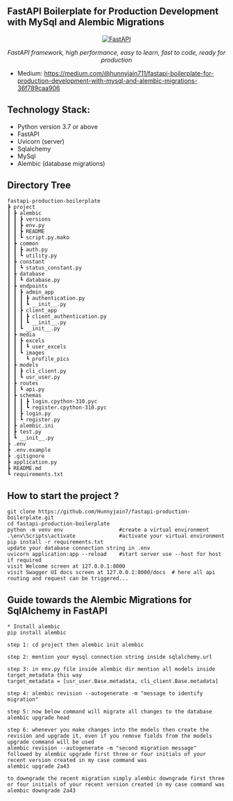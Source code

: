 ## FastAPI Boilerplate for Production Development with MySql and Alembic Migrations

<p align="center">
  <a href="https://fastapi.tiangolo.com"><img src="https://fastapi.tiangolo.com/img/logo-margin/logo-teal.png" alt="FastAPI"></a>
</p>
<p align="center">
    <em>FastAPI framework, high performance, easy to learn, fast to code, ready for production</em>
</p>

* Medium: https://medium.com/@hunnyjain711/fastapi-boilerplate-for-production-development-with-mysql-and-alembic-migrations-36f789caa906

## Technology Stack:
* Python version 3.7 or above
* FastAPI
* Uvicorn (server)
* Sqlalchemy
* MySql
* Alembic (database migrations)


## Directory Tree
```
fastapi-production-boilerplate
┣ project
┃ ┣ alembic
┃ ┃ ┣ versions
┃ ┃ ┣ env.py
┃ ┃ ┣ README
┃ ┃ ┗ script.py.mako
┃ ┣ common
┃ ┃ ┣ auth.py
┃ ┃ ┗ utility.py
┃ ┣ constant
┃ ┃ ┗ status_constant.py
┃ ┣ database
┃ ┃ ┗ database.py
┃ ┣ endpoints
┃ ┃ ┣ admin_app
┃ ┃ ┃ ┣ authentication.py
┃ ┃ ┃ ┗ __init__.py
┃ ┃ ┣ client_app
┃ ┃ ┃ ┣ client_authentication.py
┃ ┃ ┃ ┗ __init__.py
┃ ┃ ┗ __init__.py
┃ ┣ media
┃ ┃ ┣ excels
┃ ┃ ┃ ┗ user_excels
┃ ┃ ┗ images
┃ ┃   ┗ profile_pics
┃ ┣ models
┃ ┃ ┣ cli_client.py
┃ ┃ ┗ usr_user.py
┃ ┣ routes
┃ ┃ ┗ api.py
┃ ┣ schemas
┃ ┃ ┃ ┣ login.cpython-310.pyc
┃ ┃ ┃ ┗ register.cpython-310.pyc
┃ ┃ ┣ login.py
┃ ┃ ┗ register.py
┃ ┣ alembic.ini
┃ ┣ test.py
┃ ┗ __init__.py
┣ .env
┣ .env.example
┣ .gitignore
┣ application.py
┣ README.md
┗ requirements.txt
```

## How to start the project ?
```
git clone https://github.com/Hunnyjain7/fastapi-production-boilerplate.git
cd fastapi-production-boilerplate
python -m venv env                  #create a virtual environment
.\env\Scripts\activate              #activate your virtual environment
pip install -r requirements.txt
update your database connection string in .env
uvicorn application:app --reload    #start server use --host for host if required
visit Welcome screen at 127.0.0.1:8000
visit Swagger UI docs screen at 127.0.0.1:8000/docs  # here all api routing and request can be triggered...

```

## Guide towards the Alembic Migrations for SqlAlchemy in FastAPI
```
* Install alembic
pip install alembic

step 1: cd project then alembic init alembic

step 2: mention your mysql connection string inside sqlalchemy.url

step 3: in env.py file inside alembic dir mention all models inside target_metadata this way
target_metadata = [usr_user.Base.metadata, cli_client.Base.metadata]

step 4: alembic revision --autogenerate -m "message to identify migration"

step 5: now below command will migrate all changes to the database
alembic upgrade head

step 6: whenever you make changes into the models then create the revision and upgrade it, even if you remove fields from the models upgrade command will be used
alembic revision --autogenerate -m "second migration message"
followed by alembic upgrade first three or four initials of your recent version created in my case command was
alembic upgrade 2a43

to downgrade the recent migration simply alembic downgrade first three or four initials of your recent version created in my case command was
alembic downgrade 2a43
```
